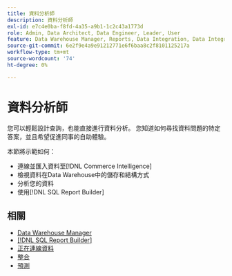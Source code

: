 ```yaml
---
title: 資料分析師
description: 資料分析師
exl-id: e7c4e0ba-f8fd-4a35-a9b1-1c2c43a1773d
role: Admin, Data Architect, Data Engineer, Leader, User
feature: Data Warehouse Manager, Reports, Data Integration, Data Integration
source-git-commit: 6e2f9e4a9e91212771e6f6baa8c2f8101125217a
workflow-type: tm+mt
source-wordcount: '74'
ht-degree: 0%

---
```


# 資料分析師

您可以輕鬆設計查詢，也能直接進行資料分析。 您知道如何尋找資料問題的特定答案，並且希望促進同事的自助體驗。

本節將示範如何：
* 連線並匯入資料至[!DNL Commerce Intelligence]
* 檢視資料在Data Warehouse中的儲存和結構方式
* 分析您的資料
* 使用[!DNL SQL Report Builder]

## 相關

* [Data Warehouse Manager](../mbi/data-analyst/data-warehouse-mgr/tour-dwm.md)
* [[!DNL SQL Report Builder]](data-analyst/dev-reports/sql-rpt-bldr.md)
* [正在連線資料](../mbi/data-analyst/importing-data/connecting-data/connecting-data.md)
* [整合](../mbi/data-analyst/importing-data/integrations/magento.md)
* [預測](../mbi/data-analyst/analysis/forecasting.md)
